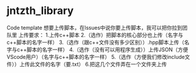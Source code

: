 # jntzth_library
Code template
想要上传脚本，在lssues中说你要上传脚本，我可以把你拉到团队里
上传要求：
        1.上传c++脚本
        2.（选作）把脚本的核心部分也上传（名字与c++脚本的名字一样）
        3.（选作（跟c++文件没有多少区别））.hpp脚本上传（名字与c++脚本的名字一样）
        4.（选作（没有可以用程序生成））上传JSON（方便VScode用户）（名字与c++脚本的名字一样）
        5.（选作（方便我们修改include文件））上传此文件的名字（要.txt）
        6.把这几个文件弄在一个文件夹上传
